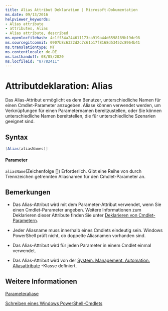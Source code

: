 ```yaml
---
title: Alias Attribut Deklaration | Microsoft-Dokumentation
ms.date: 09/13/2016
helpviewer_keywords:
- Alias attribute
- attributes, Alias
- Alias attribute, described
ms.openlocfilehash: 4c1ff34a244611173ca919a44d6598189b19dc98
ms.sourcegitcommit: 0907b8c6322d2c7c61b17f8168d53452c8964b41
ms.translationtype: MT
ms.contentlocale: de-DE
ms.lasthandoff: 08/05/2020
ms.locfileid: "87782411"
---
```

# <a name="alias-attribute-declaration"></a>Attributdeklaration: Alias

Das Alias-Attribut ermöglicht es dem Benutzer, unterschiedliche Namen für einen Cmdlet-Parameter anzugeben. Aliase können verwendet werden, um Verknüpfungen für einen Parameternamen bereitzustellen, oder Sie können unterschiedliche Namen bereitstellen, die für unterschiedliche Szenarien geeignet sind.

## <a name="syntax"></a>Syntax

```csharp
[Alias(aliasNames)]
```

#### <a name="parameters"></a>Parameter

`aliasName`(Zeichenfolge []) Erforderlich. Gibt eine Reihe von durch Trennzeichen getrennten Aliasnamen für den Cmdlet-Parameter an.

## <a name="remarks"></a>Bemerkungen

- Das Alias-Attribut wird mit dem Parameter-Attribut verwendet, wenn Sie einen Cmdlet-Parameter angeben. Weitere Informationen zum Deklarieren dieser Attribute finden Sie unter [Deklarieren von Cmdlet-Parametern](./how-to-declare-cmdlet-parameters.md).

- Jeder Aliasname muss innerhalb eines Cmdlets eindeutig sein. Windows PowerShell prüft nicht, ob doppelte Aliasnamen vorhanden sind.

- Das Alias-Attribut wird für jeden Parameter in einem Cmdlet einmal verwendet.

- Das Alias-Attribut wird von der [System. Management. Automation. Aliasattribute](/dotnet/api/System.Management.Automation.AliasAttribute) -Klasse definiert.

## <a name="see-also"></a>Weitere Informationen

[Parameteraliase](./parameter-aliases.md)

[Schreiben eines Windows PowerShell-Cmdlets](./writing-a-windows-powershell-cmdlet.md)
